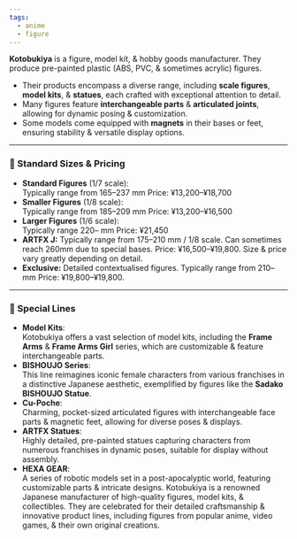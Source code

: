 ```yaml
---
tags:
  - anime
  - figure
---
```

**Kotobukiya** is a figure, model kit, & hobby goods manufacturer. They produce pre-painted plastic (ABS, PVC, & sometimes acrylic) figures. 
- Their products encompass a diverse range, including **scale figures**, **model kits**, & **statues**, each crafted with exceptional attention to detail.​
- Many figures feature **interchangeable parts** & **articulated joints**, allowing for dynamic posing & customization.​
- Some models come equipped with **magnets** in their bases or feet, ensuring stability & versatile display options.​

---

### 📏 Standard Sizes & Pricing
- **Standard Figures** (1/7 scale):  
    Typically range from 165–237 mm
    Price: ¥13,200–¥18,700
- **Smaller Figures** (1/8 scale):  
    Typically range from 185–209 mm
    Price: ¥13,200–¥16,500
- **Larger Figures** (1/6 scale):  
    Typically range 220– mm
    Price: ¥21,450
- **ARTFX J:**
	Typically range from 175–210 mm / 1/8 scale. Can sometimes reach 260mm due to special bases.
	Price: ¥16,500–¥19,800. 
	Size & price vary greatly depending on detail.
- **Exclusive:**
	Detailed contextualised figures. Typically range from 210– mm
	Price: ¥19,800–¥19,800.


---

### 🌟 Special Lines

- **Model Kits**:  
    Kotobukiya offers a vast selection of model kits, including the **Frame Arms** & **Frame Arms Girl** series, which are customizable & feature interchangeable parts.
- **BISHOUJO Series**:  
    This line reimagines iconic female characters from various franchises in a distinctive Japanese aesthetic, exemplified by figures like the **Sadako BISHOUJO Statue**.
- **Cu-Poche**:  
    Charming, pocket-sized articulated figures with interchangeable face parts & magnetic feet, allowing for diverse poses & displays.
- **ARTFX Statues**:  
    Highly detailed, pre-painted statues capturing characters from numerous franchises in dynamic poses, suitable for display without assembly.
- **HEXA GEAR**:  
    A series of robotic models set in a post-apocalyptic world, featuring customizable parts & intricate designs. Kotobukiya is a renowned Japanese manufacturer of high-quality figures, model kits, & collectibles. They are celebrated for their detailed craftsmanship & innovative product lines, including figures from popular anime, video games, & their own original creations.
